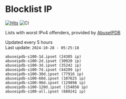 # Blocklist IP

[![Hits](https://hits.seeyoufarm.com/api/count/incr/badge.svg?url=https%3A%2F%2Fgithub.com%2Fborestad%2Fblocklist-ip%2F&count_bg=%2379C83D&title_bg=%23555555&icon=&icon_color=%23E7E7E7&title=hits&edge_flat=false)](https://hits.seeyoufarm.com)  ![CI](https://img.shields.io/github/workflow/status/borestad/blocklist-ip/CI?style=flat-square)

Lists with worst IPv4 offenders, provided by [AbuseIPDB](https://www.abuseipdb.com/)

<!-- FOOTER-PLACEHOLDER -->
Updated every 5 hours<br>
Last update: `2024-10-28 - 05:25:18`
```
abuseipdb-s100-1d.ipset (24305 ip)
abuseipdb-s100-2d.ipset (30920 ip)
abuseipdb-s100-3d.ipset (35242 ip)
abuseipdb-s100-7d.ipset (44289 ip)
abuseipdb-s100-30d.ipset (77916 ip)
abuseipdb-s100-60d.ipset (107625 ip)
abuseipdb-s100-90d.ipset (129898 ip)
abuseipdb-s100-120d.ipset (154858 ip)
abuseipdb-s100-all.ipset (680241 ip)
```
